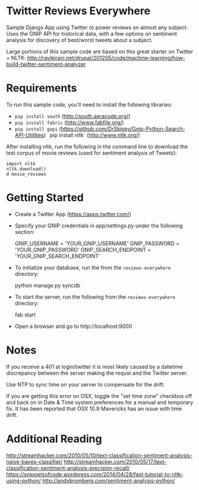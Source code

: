 Twitter Reviews Everywhere
=================

Sample Django App using Twitter to power reviews on almost any subject. Uses the GNIP API 
for historical data, with a few options on sentiment analysis for discovery of best/worst 
tweets about a subject.

Large portions of this sample code are based on this great starter on 
Twitter + NLTK: http://ravikiranj.net/drupal/201205/code/machine-learning/how-build-twitter-sentiment-analyzer


Requirements
============

To run this sample code, you'll need to install the following libraries:

- `pip install south` (http://south.aeracode.org/)
- `pip install fabric` (http://www.fabfile.org/)
- `pip install gapi` (https://github.com/DrSkippy/Gnip-Python-Search-API-Utilities)
` `pip install nltk` (http://www.nltk.org/)

After installing nltk, run the following in the command line to download the test
corpus of movie reviews (used for sentiment analysis of Tweets):

	import nltk
	nltk.download()
	d movie_reviews

Getting Started
============

- Create a Twitter App (https://apps.twitter.com/)

- Specify your GNIP credentials in app/settings.py under the following section:

    GNIP_USERNAME = 'YOUR_GNIP_USERNAME'
    GNIP_PASSWORD = 'YOUR_GNIP_PASSWORD'
    GNIP_SEARCH_ENDPOINT = 'YOUR_GNIP_SEARCH_ENDPOINT'

- To initialize your database, run the from the `reviews-everywhere` directory:

  python manage.py syncdb

- To start the server, run the following from the `reviews-everywhere` directory:

  fab start
  
- Open a browser and go to http://localhost:9000

Notes
============
If you receive a 401 at login/twitter it is most likely caused by a datetime discrepancy between the server making the requst and the Twitter server.

Use NTP to sync time on your server to compensate for the drift.

If you are getting this error on OSX, toggle the "set time zone" checkbox off and back on in Date & Time system preferences for a manual and temporary fix. It has been reported that OSX 10.9 Mavericks has an issue with time drift.

Additional Reading
============

http://streamhacker.com/2010/05/10/text-classification-sentiment-analysis-naive-bayes-classifier/
http://streamhacker.com/2010/05/17/text-classification-sentiment-analysis-precision-recall/
https://snippetsofcode.wordpress.com/2014/04/28/fast-tutorial-to-nltk-using-python/
http://andybromberg.com/sentiment-analysis-python/
